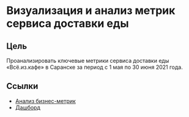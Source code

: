 # Визуализация и анализ метрик сервиса доставки еды

## **Цель** 
Проанализировать ключевые метрики сервиса доставки еды «Всё.из.кафе» в Саранске за период с 1 мая по 30 июня 2021 года.

## Ссылки
- [Анализ бизнес-метрик](https://docs.google.com/document/d/19Td5TRmVD7yi4bKiMdkmGIcB_1Fx5_xkrt7KhyKvba0/edit?usp=sharing)
- [Дашборд](https://datalens.yandex/0vy2ugxoo7zkm )
